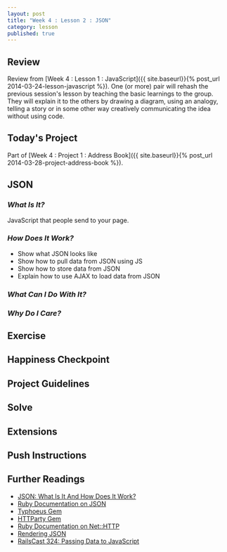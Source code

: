 ```yaml
---
layout: post
title: "Week 4 : Lesson 2 : JSON"
category: lesson
published: true
---
```


## Review

Review from [Week 4 : Lesson 1 : JavaScript]({{ site.baseurl}}{% post_url 2014-03-24-lesson-javascript %}).  One (or more) pair will rehash the previous session's lesson by teaching the basic learnings to the group.  They will explain it to the others by drawing a diagram, using an analogy, telling a story or in some other way creatively communicating the idea without using code.

## Today's Project<a name="todays-project"></a>

Part of [Week 4 : Project 1 : Address Book]({{ site.baseurl}}{% post_url 2014-03-28-project-address-book %}).

## JSON

### _What Is It?_

JavaScript that people send to your page.  

### _How Does It Work?_

* Show what JSON looks like
* Show how to pull data from JSON using JS
* Show how to store data from JSON
* Explain how to use AJAX to load data from JSON

### _What Can I Do With It?_

### _Why Do I Care?_

## Exercise

## Happiness Checkpoint

## Project Guidelines

## Solve

## Extensions

## Push Instructions

## Further Readings

* [JSON: What Is It And How Does It Work?](http://www.copterlabs.com/blog/json-what-it-is-how-it-works-how-to-use-it/)
* [Ruby Documentation on JSON](http://www.ruby-doc.org/stdlib-2.0.0/libdoc/json/rdoc/JSON.html)
* [Typhoeus Gem](https://github.com/typhoeus/typhoeus)
* [HTTParty Gem](https://github.com/jnunemaker/httparty)
* [Ruby Documentation on Net::HTTP](http://ruby-doc.org/stdlib-2.1.0/libdoc/net/http/rdoc/Net/HTTP.html)
* [Rendering JSON](http://apidock.com/rails/ActionController/Base/render)
* [RailsCast 324: Passing Data to JavaScript](http://railscasts.com/episodes/324-passing-data-to-javascript)